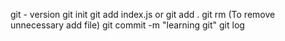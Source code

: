 git - version
git init 
git add index.js or git add .
git rm (To remove unnecessary add file)
git commit -m "learning git"
git log
